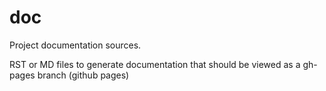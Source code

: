 # doc

Project documentation sources.

RST or MD files to generate documentation that should be viewed as a gh-pages branch (github pages)